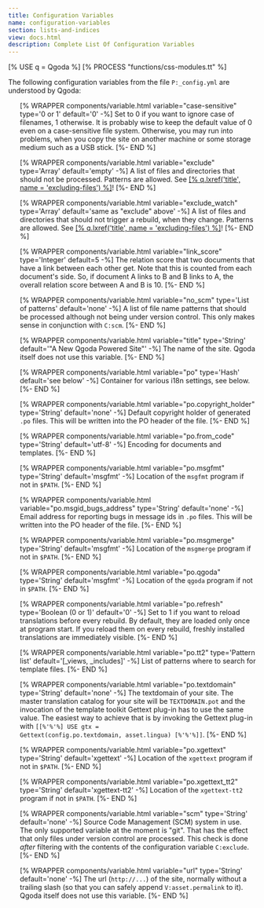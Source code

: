 ```yaml
---
title: Configuration Variables
name: configuration-variables
section: lists-and-indices 
view: docs.html
description: Complete List Of Configuration Variables
---
```

<!--QGODA-NO-XGETTEXT-->
[% USE q = Qgoda %]
[% PROCESS "functions/css-modules.tt" %]
<!--/QGODA-NO-XGETTEXT-->

The following configuration variables from the file `P:_config.yml` are understood by Qgoda:

<ul>
[% WRAPPER components/variable.html
   variable="case-sensitive" type='0 or 1' 
   default='0' -%]
Set to 0 if you want to ignore case of filenames, 1 otherwise.  It is probably wise to keep the default value of 0 even on a case-sensitive file system.  Otherwise, you may run into problems, when you copy the site on another machine or some storage medium such as a USB stick.
[%- END %]

[% WRAPPER components/variable.html
   variable="exclude" type='Array' 
   default='empty' -%]
A list of files and directories that should not be processed.  Patterns are allowed.  See <a href="[% q.llink(name = 'excluding-files') %]">[% q.lxref('title', name = 'excluding-files') %]</a>!
[%- END %]

[% WRAPPER components/variable.html
   variable="exclude_watch" type='Array' 
   default='same as "exclude" above' -%]
A list of files and directories that should not trigger a rebuild, when they change.  Patterns are allowed.  See <a href="[% q.llink(name = 'excluding-files') %]">[% q.lxref('title', name = 'excluding-files') %]</a>!
[%- END %]

[% WRAPPER components/variable.html
   variable="link_score" type='Integer' 
   default=5 -%]
The relation score that two documents that have a link between each other get.  Note that this is counted from each document's side.  So, if document A links to B and B links to A, the overall relation score between A and B is 10.
[%- END %]

[% WRAPPER components/variable.html
   variable="no_scm" type='List of patterns' 
   default='none' -%]
A list of file name patterns that should be processed although not being under version control.  This only makes sense in conjunction with <code>C:scm</code>.
[%- END %]

[% WRAPPER components/variable.html
   variable="title" type='String' 
   default='"A New Qgoda Powered Site"' -%]
The name of the site.  Qgoda itself does not use this variable.
[%- END %]

[% WRAPPER components/variable.html
   variable="po" type='Hash' 
   default='see below' -%]
Container for various <q-term>i18n</q-term> settings, see below.
[%- END %]

[% WRAPPER components/variable.html
   variable="po.copyright_holder" type='String' 
   default='none' -%]
Default copyright holder of generated <code>.po</code> files.  This will
be written into the PO header of the file.
[%- END %]

[% WRAPPER components/variable.html
   variable="po.from_code" type='String' 
   default='utf-8' -%]
Encoding for documents and templates.
[%- END %]

[% WRAPPER components/variable.html
   variable="po.msgfmt" type='String' 
   default='msgfmt' -%]
Location of the <code>msgfmt</code> program if not in <code>$PATH</code>.
[%- END %]

[% WRAPPER components/variable.html
   variable="po.msgid_bugs_address" type='String' 
   default='none' -%]
Email address for reporting bugs in message ids in <code>.po</code> files.  This will be written into the PO header of the file.
[%- END %]

[% WRAPPER components/variable.html
   variable="po.msgmerge" type='String' 
   default='msgfmt' -%]
Location of the <code>msgmerge</code> program if not in <code>$PATH</code>.
[%- END %]

[% WRAPPER components/variable.html
   variable="po.qgoda" type='String' 
   default='msgfmt' -%]
Location of the <code>qgoda</code> program if not in <code>$PATH</code>.
[%- END %]

[% WRAPPER components/variable.html
   variable="po.refresh" type='Boolean (0 or 1)' 
   default='0' -%]
Set to 1 if you want to reload translations before every rebuild.  By default, they are loaded only once at program start.  If you reload them on every rebuild, freshly installed translations are immediately visible.
[%- END %]

[% WRAPPER components/variable.html
   variable="po.tt2" type='Pattern list' 
   default='[_views, _includes]' -%]
List of patterns where to search for template files.
[%- END %]

[% WRAPPER components/variable.html
   variable="po.textdomain" type='String' 
   default='none' -%]
The textdomain of your site.  The master translation catalog for your site will be <code>TEXTDOMAIN.pot</code> and the invocation of the template toolkit Gettext plug-in has to use the same value.  The easiest way to achieve that is by invoking the Gettext plug-in with <code>[[%'%'%] USE gtx = Gettext(config.po.textdomain, asset.lingua) [%'%'%]]</code>.
[%- END %]

[% WRAPPER components/variable.html
   variable="po.xgettext" type='String' 
   default='xgettext' -%]
Location of the <code>xgettext</code> program if not in <code>$PATH</code>.
[%- END %]

[% WRAPPER components/variable.html
   variable="po.xgettext_tt2" type='String' 
   default='xgettext-tt2' -%]
Location of the <code>xgettext-tt2</code> program if not in <code>$PATH</code>.
[%- END %]

[% WRAPPER components/variable.html
   variable="scm" type='String' 
   default='none' -%]
Source Code Management (SCM) system in use.  The only supported variable at the moment is "git".  That has the effect that only files under version control are processed.  This check is done *after* filtering with the contents of the configuration variable <code>C:exclude</code>.
[%- END %]

[% WRAPPER components/variable.html
   variable="url" type='String' 
   default='none' -%]
The url (<code>http://...</code>) of the site, normally without a trailing slash (so that you can safely append <code>V:asset.permalink</code> to it).  Qgoda itself does not use this variable.
[%- END %]
</ul>

